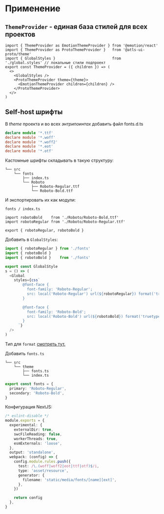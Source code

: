 # Применение

## `ThemeProvider` - единая база стилей для всех проектов

```tsx
import { ThemeProvider as EmotionThemeProvider } from '@emotion/react'
import { ThemeProvider as ProtoThemeProvider }   from '@atls-ui-proto/theme'
import { GlobalStyles }                          from './global.styles' // локальные cтили подпроект
export const ThemeProvider = ({ children }) => (
  <>
    <GlobalStyles />
    <ProtoThemeProvider theme={theme}>
      <EmotionThemeProvider children={children} />
    </ProtoThemeProvider>
  </>
)
```

## Self-host шрифты

В _theme_ проекта и во всех _энтрипоинтах_ добавить файл fonts.d.ts

```ts
declare module '*.ttf'
declare module '*.woff'
declare module '*.woff2'
declare module '*.eot'
declare module '*.otf'
```

Кастомные шрифты складывать в такую структуру:

```
└── src
    └── fonts
        ├── index.ts
        └── Roboto
            ├── Roboto-Regular.ttf
            └── Roboto-Bold.ttf

```

И экспортировать их как модули:

```tsx
fonts / index.ts

import robotoBold    from './Roboto/Roboto-Bold.ttf'
import robotoRegular from './Roboto/Roboto-Regular.ttf'

export { robotoRegular, robotoBold }
```

Добавить в `GlobalStyles`:

```typescript jsx
import { robotoRegular } from './fonts'
import { robotoBold }
import { robotoBold }    from './fonts'

export const GlobalStyle
s = () => (
  <Global
    styles={css`
        @font-face {
          font-family: 'Roboto-Regular';
          src: local('Roboto-Regular') url(${robotoRegular}) format('truetype');
        }

        @font-face {
          font-family: 'Roboto-Bold';
          src: local('Roboto-Bold') url(${robotoBold}) format('truetype');
        }
      `}
  />
)
```

Тип
для `format` [смотреть тут.](https://css-tricks.com/snippets/css/using-font-face-in-css/#aa-deepest-possible-browser-support)

Добавить `fonts.ts`

```
└── src
    └── theme
        ├── fonts.ts
        └── index.ts
```

```typescript
export const fonts = {
  primary: 'Roboto-Regular',
  secondary: 'Roboto-Bold',
}
```

Конфигурация NextJS:

```typescript
/* eslint-disable */
module.exports = {
  experimental: {
    externalDir: true,
    swcFileReading: false,
    workerThreads: true,
    esmExternals: 'loose',
  },
  output: 'standalone',
  webpack: (config) => {
    config.module.rules.push({
      test: /\.(woff|woff2|eot|ttf|otf)$/i,
      type: 'asset/resource',
      generator: {
        filename: 'static/media/fonts/[name][ext]',
      },
    })

    return config
  },
}
```
